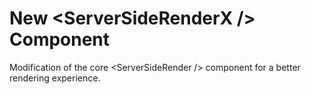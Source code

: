 # New &lt;ServerSideRenderX /&gt; Component
Modification of the core &lt;ServerSideRender /> component for a better rendering experience.
